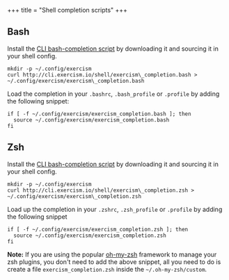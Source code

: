 +++
title = "Shell completion scripts"
+++

## Bash

Install the [CLI bash-completion script](/shell/exercism_completion.bash) by
downloading it and sourcing it in your shell config.

    mkdir -p ~/.config/exercism
    curl http://cli.exercism.io/shell/exercism\_completion.bash > ~/.config/exercism/exercism\_completion.bash

Load the completion in your `.bashrc`, `.bash_profile` or `.profile` by
adding the following snippet:

    if [ -f ~/.config/exercism/exercism_completion.bash ]; then
      source ~/.config/exercism/exercism_completion.bash
    fi

## Zsh

Install the [CLI bash-completion script](/shell/exercism_completion.zsh) by
downloading it and sourcing it in your shell config.

    mkdir -p ~/.config/exercism
    curl http://cli.exercism.io/shell/exercism\_completion.zsh > ~/.config/exercism/exercism\_completion.zsh

Load up the completion in your `.zshrc`, `.zsh_profile` or `.profile` by adding
the following snippet

    if [ -f ~/.config/exercism/exercism_completion.zsh ]; then
      source ~/.config/exercism/exercism_completion.zsh
    fi

**Note:** If you are using the popular
[oh-my-zsh](https://github.com/robbyrussell/oh-my-zsh) framework to manage your
zsh plugins, you don't need to add the above snippet, all you need to do is
create a file `exercism_completion.zsh` inside the `~/.oh-my-zsh/custom`.
